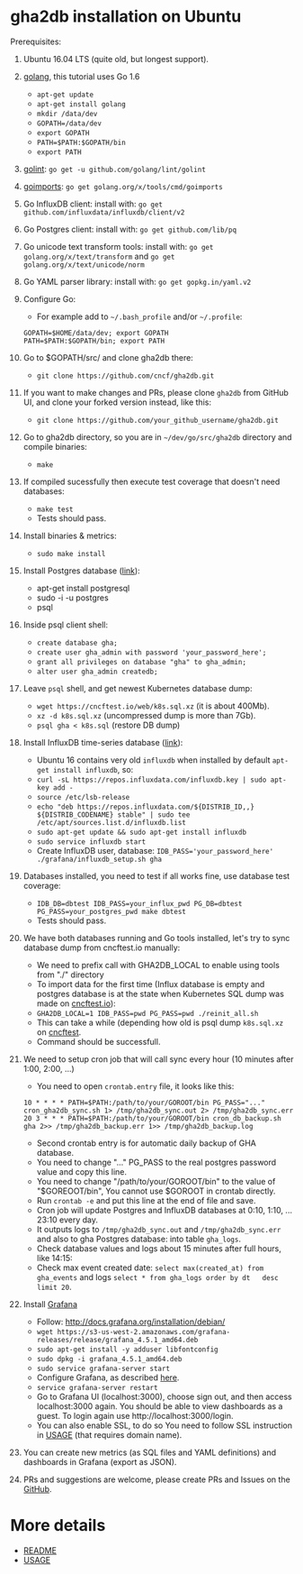 # gha2db installation on Ubuntu

Prerequisites:
1. Ubuntu 16.04 LTS (quite old, but longest support).
2. [golang](https://golang.org), this tutorial uses Go 1.6
    - `apt-get update`
    - `apt-get install golang`
    - `mkdir /data/dev`
    - `GOPATH=/data/dev`
    - `export GOPATH`
    - `PATH=$PATH:$GOPATH/bin`
    - `export PATH`
3. [golint](https://github.com/golang/lint): `go get -u github.com/golang/lint/golint`
4. [goimports](https://godoc.org/golang.org/x/tools/cmd/goimports): `go get golang.org/x/tools/cmd/goimports`
5. Go InfluxDB client: install with: `go get github.com/influxdata/influxdb/client/v2`
6. Go Postgres client: install with: `go get github.com/lib/pq`
7. Go unicode text transform tools: install with: `go get golang.org/x/text/transform` and `go get golang.org/x/text/unicode/norm`
8. Go YAML parser library: install with: `go get gopkg.in/yaml.v2`

1. Configure Go:
    - For example add to `~/.bash_profile` and/or `~/.profile`:
     ```
     GOPATH=$HOME/data/dev; export GOPATH
     PATH=$PATH:$GOPATH/bin; export PATH
     ```
2. Go to $GOPATH/src/ and clone gha2db there:
    - `git clone https://github.com/cncf/gha2db.git`
3. If you want to make changes and PRs, please clone `gha2db` from GitHub UI, and clone your forked version instead, like this:
    - `git clone https://github.com/your_github_username/gha2db.git`
6. Go to gha2db directory, so you are in `~/dev/go/src/gha2db` directory and compile binaries:
    - `make`
7. If compiled sucessfully then execute test coverage that doesn't need databases:
    - `make test`
    - Tests should pass.
8. Install binaries & metrics:
    - `sudo make install`

9. Install Postgres database ([link](https://gist.github.com/sgnl/609557ebacd3378f3b72)):
    - apt-get install postgresql 
    - sudo -i -u postgres
    - psql

10. Inside psql client shell:
    - `create database gha;`
    - `create user gha_admin with password 'your_password_here';`
    - `grant all privileges on database "gha" to gha_admin;`
    - `alter user gha_admin createdb;`
11. Leave `psql` shell, and get newest Kubernetes database dump:
    - `wget https://cncftest.io/web/k8s.sql.xz` (it is about 400Mb).
    - `xz -d k8s.sql.xz` (uncompressed dump is more than 7Gb).
    - `psql gha < k8s.sql` (restore DB dump)

12. Install InfluxDB time-series database ([link](https://docs.influxdata.com/influxdb/v0.9/introduction/installation/)):
    - Ubuntu 16 contains very old `influxdb` when installed by default `apt-get install influxdb`, so:
    - `curl -sL https://repos.influxdata.com/influxdb.key | sudo apt-key add -`
    - `source /etc/lsb-release`
    - `echo "deb https://repos.influxdata.com/${DISTRIB_ID,,} ${DISTRIB_CODENAME} stable" | sudo tee      /etc/apt/sources.list.d/influxdb.list`
    - `sudo apt-get update && sudo apt-get install influxdb`
    - `sudo service influxdb start`
    - Create InfluxDB user, database: `IDB_PASS='your_password_here' ./grafana/influxdb_setup.sh gha`

13. Databases installed, you need to test if all works fine, use database test coverage:
    - `IDB_DB=dbtest IDB_PASS=your_influx_pwd PG_DB=dbtest PG_PASS=your_postgres_pwd make dbtest`
    - Tests should pass.

14. We have both databases running and Go tools installed, let's try to sync database dump from cncftest.io manually:
    - We need to prefix call with GHA2DB_LOCAL to enable using tools from "./" directory
    - To import data for the first time (Influx database is empty and postgres database is at the state when Kubernetes SQL dump was made on [cncftest.io](https://cncftest.io)):
    - `GHA2DB_LOCAL=1 IDB_PASS=pwd PG_PASS=pwd ./reinit_all.sh`
    - This can take a while (depending how old is psql dump `k8s.sql.xz` on [cncftest](https://cncftest.io).
    - Command should be successfull.

15. We need to setup cron job that will call sync every hour (10 minutes after 1:00, 2:00, ...)
    - You need to open `crontab.entry` file, it looks like this:
    ```
    10 * * * * PATH=$PATH:/path/to/your/GOROOT/bin PG_PASS="..." cron_gha2db_sync.sh 1> /tmp/gha2db_sync.out 2> /tmp/gha2db_sync.err
    20 3 * * * PATH=$PATH:/path/to/your/GOROOT/bin cron_db_backup.sh gha 2>> /tmp/gha2db_backup.err 1>> /tmp/gha2db_backup.log
    ```
    - Second crontab entry is for automatic daily backup of GHA database.
    - You need to change "..." PG_PASS to the real postgres password value and copy this line.
    - You need to change "/path/to/your/GOROOT/bin" to the value of "$GOREOOT/bin", You cannot use $GOROOT in crontab directly.
    - Run `crontab -e` and put this line at the end of file and save.
    - Cron job will update Postgres and InfluxDB databases at 0:10, 1:10, ... 23:10 every day.
    - It outputs logs to `/tmp/gha2db_sync.out` and `/tmp/gha2db_sync.err` and also to gha Postgres database: into table           `gha_logs`.
    - Check database values and logs about 15 minutes after full hours, like 14:15:
    - Check max event created date: `select max(created_at) from gha_events` and logs `select * from gha_logs order by dt   desc limit 20`.

16. Install [Grafana](http://docs.grafana.org/installation/mac/)
     - Follow: http://docs.grafana.org/installation/debian/
     - `wget https://s3-us-west-2.amazonaws.com/grafana-releases/release/grafana_4.5.1_amd64.deb`
     - `sudo apt-get install -y adduser libfontconfig`
     - `sudo dpkg -i grafana_4.5.1_amd64.deb`
     - `sudo service grafana-server start`
     - Configure Grafana, as described [here](https://github.com/cncf/gha2db/blob/master/GRAFANA.md).
     - `service grafana-server restart`
     - Go to Grafana UI (localhost:3000), choose sign out, and then access localhost:3000 again. You should be able to view  dashboards as a guest. To login again use http://localhost:3000/login.
      - You can also enable SSL, to do so You need to follow SSL instruction in [USAGE](https://github.com/cncf/gha2db/blob/master/USAGE.md) (that requires domain name).

17. You can create new metrics (as SQL files and YAML definitions) and dashboards in Grafana (export as JSON).
18. PRs and suggestions are welcome, please create PRs and Issues on the [GitHub](https://github.com/cncf/gha2db).

# More details
- [README](https://github.com/cncf/gha2db/blob/master/README.md)
- [USAGE](https://github.com/cncf/gha2db/blob/master/USAGE.md)
